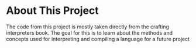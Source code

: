 # About This Project
The code from this project is mostly taken directly from the crafting interpreters book. The goal for this is to learn about the methods and concepts used for interpreting and compiling a language for a future project